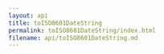 ```yaml
---
layout: api
title: toISO8601DateString
permalink: toISO8601DateString/index.html
filename: api/toISO8601DateString.md
---
```

